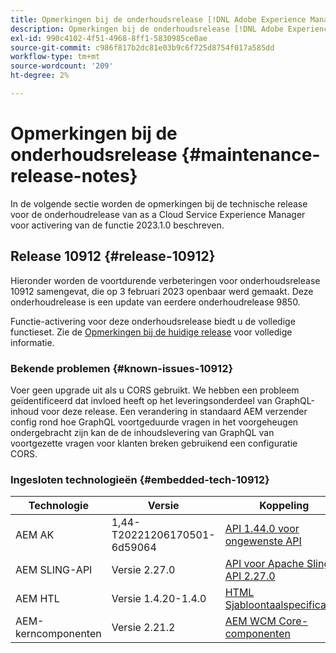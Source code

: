 ```yaml
---
title: Opmerkingen bij de onderhoudsrelease [!DNL Adobe Experience Manager] as a Cloud Service gekoppeld aan activering van de 2023.1.0-functie.
description: Opmerkingen bij de onderhoudsrelease [!DNL Adobe Experience Manager] as a Cloud Service gekoppeld aan activering van de 2023.1.0-functie.
exl-id: 990c4102-4f51-4968-8ff1-5830985ce0ae
source-git-commit: c986f817b2dc81e03b9c6f725d8754f017a585dd
workflow-type: tm+mt
source-wordcount: '209'
ht-degree: 2%

---
```


# Opmerkingen bij de onderhoudsrelease {#maintenance-release-notes}

In de volgende sectie worden de opmerkingen bij de technische release voor de onderhoudrelease van as a Cloud Service Experience Manager voor activering van de functie 2023.1.0 beschreven.

## Release 10912 {#release-10912}

Hieronder worden de voortdurende verbeteringen voor onderhoudsrelease 10912 samengevat, die op 3 februari 2023 openbaar werd gemaakt. Deze onderhoudrelease is een update van eerdere onderhoudrelease 9850.

Functie-activering voor deze onderhoudsrelease biedt u de volledige functieset. Zie de [Opmerkingen bij de huidige release](/help/release-notes/release-notes-cloud/release-notes-current.md) voor volledige informatie.

### Bekende problemen {#known-issues-10912}

Voer geen upgrade uit als u CORS gebruikt. We hebben een probleem geïdentificeerd dat invloed heeft op het leveringsonderdeel van GraphQL-inhoud voor deze release. Een verandering in standaard AEM verzender config rond hoe GraphQL voortgeduurde vragen in het voorgeheugen ondergebracht zijn kan de de inhoudslevering van GraphQL van voortgezette vragen voor klanten breken gebruikend een configuratie CORS.

### Ingesloten technologieën {#embedded-tech-10912}

| Technologie | Versie | Koppeling |
|---|---|---|
| AEM AK | 1,44-T20221206170501-6d59064 | [API 1.44.0 voor ongewenste API](https://www.javadoc.io/doc/org.apache.jackrabbit/oak-api/1.44.0/index.html) |
| AEM SLING-API | Versie 2.27.0 | [API voor Apache Sling API 2.27.0](https://www.javadoc.io/doc/org.apache.sling/org.apache.sling.api/latest/index.html) |
| AEM HTL | Versie 1.4.20-1.4.0 | [HTML Sjabloontaalspecificaties](https://github.com/adobe/htl-spec) |
| AEM-kerncomponenten | Versie 2.21.2 | [AEM WCM Core-componenten](https://github.com/adobe/aem-core-wcm-components) |
